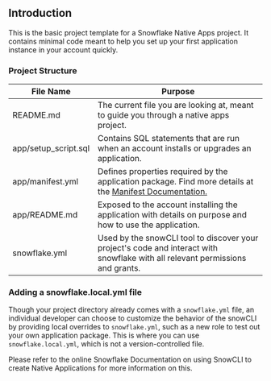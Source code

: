 ## Introduction

This is the basic project template for a Snowflake Native Apps project. It contains minimal code meant to help you set up your first application instance in your account quickly.

### Project Structure
| File Name | Purpose |
| --------- | ------- |
| README.md | The current file you are looking at, meant to guide you through a native apps project. |
| app/setup_script.sql | Contains SQL statements that are run when an account installs or upgrades an application. |
| app/manifest.yml | Defines properties required by the application package. Find more details at the [Manifest Documentation.](https://docs.snowflake.com/en/developer-guide/native-apps/creating-manifest)
| app/README.md | Exposed to the account installing the application with details on purpose and how to use the application. |
| snowflake.yml | Used by the snowCLI tool to discover your project's code and interact with snowflake with all relevant permissions and grants. |

### Adding a snowflake.local.yml file
Though your project directory already comes with a `snowflake.yml` file, an individual developer can choose to customize the behavior of the snowCLI by providing local overrides to `snowflake.yml`, such as a new role to test out your own application package. This is where you can use `snowflake.local.yml`, which is not a version-controlled file.

Please refer to the online Snowflake Documentation on using SnowCLI to create Native Applications for more information on this. 